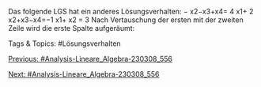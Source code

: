 Das folgende LGS hat ein anderes Lösungsverhalten:
− x2−x3+x4= 4
x1+ 2 x2+x3−x4=−1
x1+ x2 = 3
Nach Vertauschung der ersten mit der zweiten Zeile wird die erste Spalte aufgeräumt:

   Tags & Topics:
   #Lösungsverhalten

[Previous: #Analysis-Lineare_Algebra-230308_556](Analysis-Lineare_Algebra-230308_556.md)

[Next: #Analysis-Lineare_Algebra-230308_556](Analysis-Lineare_Algebra-230308_556.md)